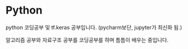 # Python

python 코딩공부 및 tf.keras 공부입니다. 
(pycharm보단, jupyter가 최신화 됨.)

알고리즘 공부와 자료구조 공부를 코딩공부를 하며 틈틈이 배우는 중입니다. 
